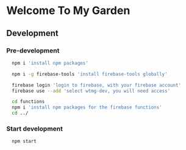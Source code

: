 # Welcome To My Garden

## Development

### Pre-development

```sh
  npm i 'install npm packages'

  npm i -g firebase-tools 'install firebase-tools globally'

  firebase login 'login to firebase, with your firebase account'
  firebase use --add 'select wtmg-dev, you will need access'

  cd functions
  npm i 'install npm packages for the firebase functions'
  cd ../
```

### Start development

```sh
  npm start
```
